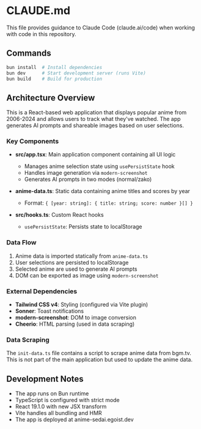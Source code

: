 # CLAUDE.md

This file provides guidance to Claude Code (claude.ai/code) when working with code in this repository.

## Commands

```bash
bun install  # Install dependencies
bun dev      # Start development server (runs Vite)
bun build    # Build for production
```

## Architecture Overview

This is a React-based web application that displays popular anime from 2006-2024 and allows users to track what they've watched. The app generates AI prompts and shareable images based on user selections.

### Key Components

- **src/app.tsx**: Main application component containing all UI logic
  - Manages anime selection state using `usePersistState` hook
  - Handles image generation via `modern-screenshot`
  - Generates AI prompts in two modes (normal/zako)
  
- **anime-data.ts**: Static data containing anime titles and scores by year
  - Format: `{ [year: string]: { title: string; score: number }[] }`
  
- **src/hooks.ts**: Custom React hooks
  - `usePersistState`: Persists state to localStorage

### Data Flow

1. Anime data is imported statically from `anime-data.ts`
2. User selections are persisted to localStorage
3. Selected anime are used to generate AI prompts
4. DOM can be exported as image using `modern-screenshot`

### External Dependencies

- **Tailwind CSS v4**: Styling (configured via Vite plugin)
- **Sonner**: Toast notifications
- **modern-screenshot**: DOM to image conversion
- **Cheerio**: HTML parsing (used in data scraping)

### Data Scraping

The `init-data.ts` file contains a script to scrape anime data from bgm.tv. This is not part of the main application but used to update the anime data.

## Development Notes

- The app runs on Bun runtime
- TypeScript is configured with strict mode
- React 19.1.0 with new JSX transform
- Vite handles all bundling and HMR
- The app is deployed at anime-sedai.egoist.dev